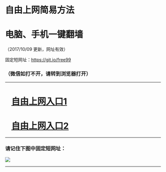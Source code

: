 ﻿# 自由上网简易方法

# 电脑、手机一键翻墙

（2017/10/09 更新，网址有效）

固定短网址：https://git.io/free99

### （微信如打不开，请转到浏览器打开）


***





# &nbsp;&nbsp; <a href="http://ft1910423151.fwq-tz-1001.info/fwqtz01.html?t=100900117480 " target="_blank">自由上网入口1</a>
# &nbsp;&nbsp; <a href="http://ft3047732244.fwq-tz-1002.info/fwqtz02.html?t=10090019949 " target="_blank">自由上网入口2</a>
***

### 请记住下图中固定短网址：

<img src="https://s3-us-west-2.amazonaws.com/fwq-1001/yjfq-20170905okok.png" /> 


***

